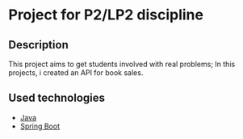 # Project for P2/LP2 discipline

## Description

This project aims to get students involved with real problems;
In this projects, i created an API for book sales.

## Used technologies

* [Java](https://www.oracle.com/technetwork/java/javase/overview/index.html)
* [Spring Boot](https://spring.io/projects/spring-boot)